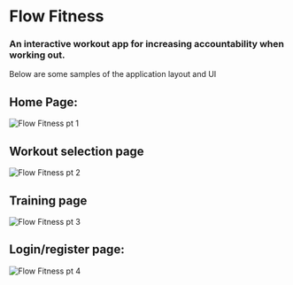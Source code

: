# Flow Fitness

### An interactive workout app for increasing accountability when working out.

Below are some samples of the application layout and UI

## Home Page:
![Flow Fitness pt  1](https://user-images.githubusercontent.com/67729558/190839532-0f9fa97a-512b-4a6f-9f4f-4e4b8c021c59.png)

## Workout selection page
![Flow Fitness pt  2](https://user-images.githubusercontent.com/67729558/190839539-d4d79afb-15f3-4a0d-950c-94cf454b45d3.png)

## Training page
![Flow Fitness pt  3](https://user-images.githubusercontent.com/67729558/190839541-84d56db4-11e0-45df-81cb-fdbfdaa886f6.png)

## Login/register page:
![Flow Fitness pt  4](https://user-images.githubusercontent.com/67729558/190839565-cda09d18-7833-4b3d-8041-49467efdb7d1.png)
